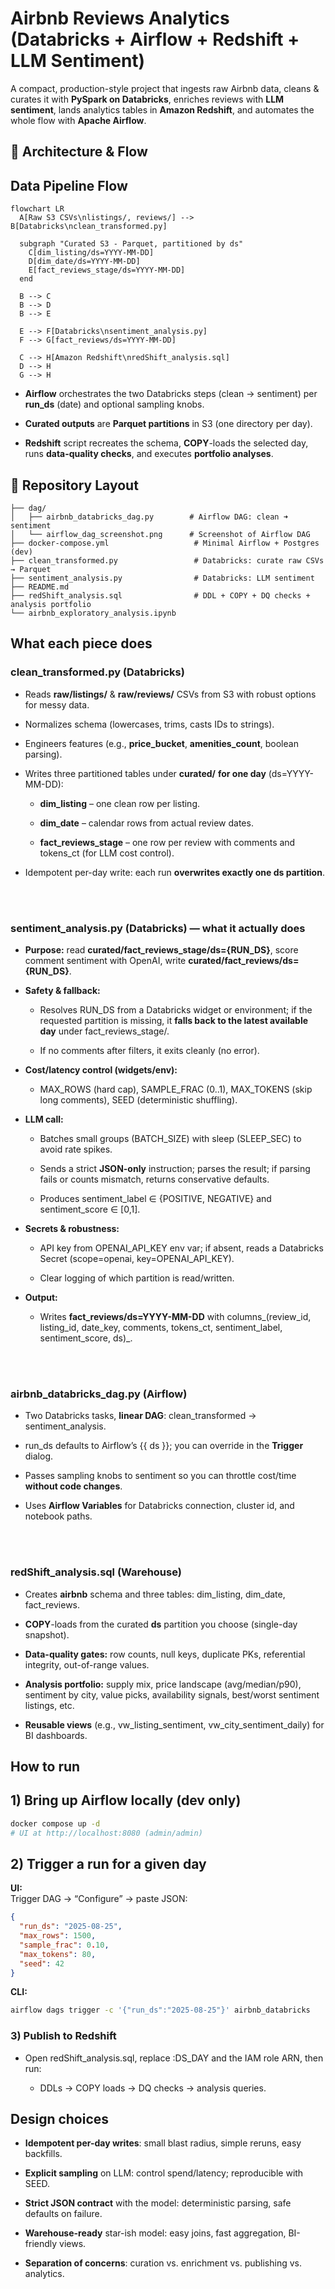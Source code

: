 Airbnb Reviews Analytics (Databricks + Airflow + Redshift + LLM Sentiment)
==========================================================================

A compact, production-style project that ingests raw Airbnb data, cleans & curates it with **PySpark on Databricks**, enriches reviews with **LLM sentiment**, lands analytics tables in **Amazon Redshift**, and automates the whole flow with **Apache Airflow**.

🧭 Architecture & Flow
-------------------

## Data Pipeline Flow

```mermaid
flowchart LR
  A[Raw S3 CSVs\nlistings/, reviews/] --> B[Databricks\nclean_transformed.py]

  subgraph "Curated S3 - Parquet, partitioned by ds"
    C[dim_listing/ds=YYYY-MM-DD]
    D[dim_date/ds=YYYY-MM-DD]
    E[fact_reviews_stage/ds=YYYY-MM-DD]
  end

  B --> C
  B --> D
  B --> E

  E --> F[Databricks\nsentiment_analysis.py]
  F --> G[fact_reviews/ds=YYYY-MM-DD]

  C --> H[Amazon Redshift\nredShift_analysis.sql]
  D --> H
  G --> H
```

*   **Airflow** orchestrates the two Databricks steps (clean → sentiment) per **run\_ds** (date) and optional sampling knobs.
    
*   **Curated outputs** are **Parquet partitions** in S3 (one directory per day).
    
*   **Redshift** script recreates the schema, **COPY**\-loads the selected day, runs **data-quality checks**, and executes **portfolio analyses**.
    

📁 Repository Layout
-----------------

```text
├── dag/
│   ├── airbnb_databricks_dag.py        # Airflow DAG: clean ➜ sentiment
│   └── airflow_dag_screenshot.png      # Screenshot of Airflow DAG
├── docker-compose.yml                   # Minimal Airflow + Postgres (dev)
├── clean_transformed.py                 # Databricks: curate raw CSVs → Parquet
├── sentiment_analysis.py                # Databricks: LLM sentiment
├── README.md    
├── redShift_analysis.sql                # DDL + COPY + DQ checks + analysis portfolio
└── airbnb_exploratory_analysis.ipynb   
```

What each piece does 
----------------------------------

### clean\_transformed.py (Databricks)

  *   Reads **raw/listings/** & **raw/reviews/** CSVs from S3 with robust options for messy data.
      
  *   Normalizes schema (lowercases, trims, casts IDs to strings).
      
  *   Engineers features (e.g., **price\_bucket**, **amenities\_count**, boolean parsing).
      
  *   Writes three partitioned tables under **curated/** **for one day** (ds=YYYY-MM-DD):
      
      *   **dim\_listing** – one clean row per listing.
          
      *   **dim\_date** – calendar rows from actual review dates.
          
      *   **fact\_reviews\_stage** – one row per review with comments and tokens\_ct (for LLM cost control).
          
  *   Idempotent per-day write: each run **overwrites exactly one ds partition**.
      


<br><br>

### sentiment\_analysis.py (Databricks) — **what it actually does**

  *   **Purpose:** read **curated/fact\_reviews\_stage/ds={RUN\_DS}**, score comment sentiment with OpenAI, write **curated/fact\_reviews/ds={RUN\_DS}**.
      
  *   **Safety & fallback:**
      
      *   Resolves RUN\_DS from a Databricks widget or environment; if the requested partition is missing, it **falls back to the latest available day** under fact\_reviews\_stage/.
          
      *   If no comments after filters, it exits cleanly (no error).
          
  *   **Cost/latency control (widgets/env):**
      
      *   MAX\_ROWS (hard cap), SAMPLE\_FRAC (0..1), MAX\_TOKENS (skip long comments), SEED (deterministic shuffling).
          
  *   **LLM call:**
      
      *   Batches small groups (BATCH\_SIZE) with sleep (SLEEP\_SEC) to avoid rate spikes.
          
      *   Sends a strict **JSON-only** instruction; parses the result; if parsing fails or counts mismatch, returns conservative defaults.
          
      *   Produces sentiment\_label ∈ {POSITIVE, NEGATIVE} and sentiment\_score ∈ \[0,1\].
          
  *   **Secrets & robustness:**
      
      *   API key from OPENAI\_API\_KEY env var; if absent, reads a Databricks Secret (scope=openai, key=OPENAI\_API\_KEY).
          
      *   Clear logging of which partition is read/written.
          
  *   **Output:**
      
      *   Writes **fact\_reviews/ds=YYYY-MM-DD** with columns_(review\_id, listing\_id, date\_key, comments, tokens\_ct, sentiment\_label, sentiment\_score, ds)_.
        

<br><br>

### airbnb\_databricks\_dag.py (Airflow)

  *   Two Databricks tasks, **linear DAG**: clean\_transformed → sentiment\_analysis.
      
  *   run\_ds defaults to Airflow’s {{ ds }}; you can override in the **Trigger** dialog.
      
  *   Passes sampling knobs to sentiment so you can throttle cost/time **without code changes**.
      
  *   Uses **Airflow Variables** for Databricks connection, cluster id, and notebook paths.


<br><br>

### redShift\_analysis.sql (Warehouse)

  *   Creates **airbnb** schema and three tables: dim\_listing, dim\_date, fact\_reviews.
      
  *   **COPY**\-loads from the curated **ds** partition you choose (single-day snapshot).
      
  *   **Data-quality gates:** row counts, null keys, duplicate PKs, referential integrity, out-of-range values.
      
  *   **Analysis portfolio:** supply mix, price landscape (avg/median/p90), sentiment by city, value picks, availability signals, best/worst sentiment listings, etc.
      
  *   **Reusable views** (e.g., vw\_listing\_sentiment, vw\_city\_sentiment\_daily) for BI dashboards.

    

How to run 
------------------------

## 1) Bring up Airflow locally (dev only)
```bash
docker compose up -d
# UI at http://localhost:8080 (admin/admin) 
```

## 2) Trigger a run for a given day
**UI:**  
Trigger DAG → “Configure” → paste JSON:

```json
{
  "run_ds": "2025-08-25",
  "max_rows": 1500,
  "sample_frac": 0.10,
  "max_tokens": 80,
  "seed": 42
}
```

**CLI:**

```bash
airflow dags trigger -c '{"run_ds":"2025-08-25"}' airbnb_databricks
```

### 3) Publish to Redshift

*   Open redShift\_analysis.sql, replace :DS\_DAY and the IAM role ARN, then run:
    
    *   DDLs → COPY loads → DQ checks → analysis queries.
        

Design choices 
----------------------------------------

*   **Idempotent per-day writes**: small blast radius, simple reruns, easy backfills.
    
*   **Explicit sampling** on LLM: control spend/latency; reproducible with SEED.
    
*   **Strict JSON contract** with the model: deterministic parsing, safe defaults on failure.
    
*   **Warehouse-ready** star-ish model: easy joins, fast aggregation, BI-friendly views.
    
*   **Separation of concerns**: curation vs. enrichment vs. publishing vs. analytics.
    

    
